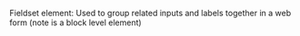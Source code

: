 Fieldset element: Used to group related inputs and labels together in a web form (note is a block level element)
